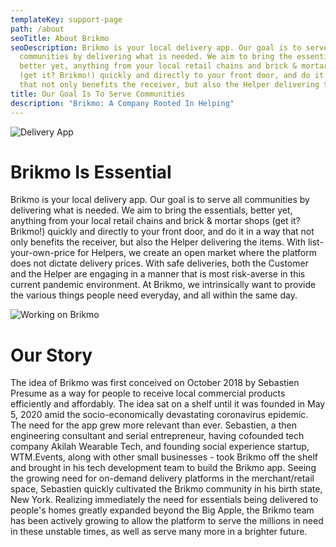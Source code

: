 ```yaml
---
templateKey: support-page
path: /about
seoTitle: About Brikmo
seoDescription: Brikmo is your local delivery app. Our goal is to serve all
  communities by delivering what is needed. We aim to bring the essentials,
  better yet, anything from your local retail chains and brick & mortar shops
  (get it? Brikmo!) quickly and directly to your front door, and do it in a way
  that not only benefits the receiver, but also the Helper delivering the items.
title: Our Goal Is To Serve Communities
description: "Brikmo: A Company Rooted In Helping"
---
```



![Delivery App](/img/undraw_package_arrived_63rf.png "Brikmo Delivery")

# **Brikmo Is Essential**

Brikmo is your local delivery app. Our goal is to serve all communities by delivering what is needed. We aim to bring the essentials, better yet, anything from your local retail chains and brick & mortar shops (get it? Brikmo!) quickly and directly to your front door, and do it in a way that not only benefits the receiver, but also the Helper delivering the items. With list-your-own-price for Helpers, we create an open market where the platform does not dictate delivery prices. With safe deliveries, both the Customer and the Helper are engaging in a manner that is most risk-averse in this current pandemic environment. At Brikmo, we intrinsically want to provide the various things people need everyday, and all within the same day.



![Working on Brikmo](/img/black-man-black-woman-using-laptop-a.jpg "Man in the office")





# **Our Story**

The idea of Brikmo was first conceived on October 2018 by Sebastien Presume as a way for people to receive local commercial products efficiently and affordably. The idea sat on a shelf until it was founded in May 5, 2020 amid the socio-economically devastating coronavirus epidemic. The need for the app grew more relevant than ever. Sebastien, a then engineering consultant and serial entrepreneur, having cofounded tech company Akilah Wearable Tech, and founding social experience startup, WTM.Events, along with other small businesses - took Brikmo off the shelf and brought in his tech development team to build the Brikmo app. Seeing the growing need for on-demand delivery platforms in the merchant/retail space, Sebastien quickly cultivated the Brikmo community in his birth state, New York. Realizing immediately the need for essentials being delivered to people's homes greatly expanded beyond the Big Apple, the Brikmo team has been actively growing to allow the platform to serve the millions in need in these unstable times, as well as serve many more in a brighter future.